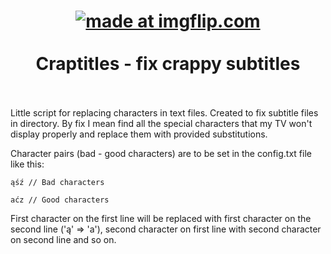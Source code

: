 
<h1 align="center">
  <a href="https://imgflip.com/i/2mfgn2"><img src="https://i.imgflip.com/2mfgn2.jpg" title="made at imgflip.com"/></a>
  <br>
  <br>
  Craptitles - fix crappy subtitles
  <br>
  <br>
</h1>

Little script for replacing characters in text files.
Created to fix subtitle files in directory. By fix I mean find all the special characters that my TV won't display properly and replace them with provided substitutions.

Character pairs (bad - good characters) are to be set in the config.txt file like this:

```
ąśź // Bad characters

aćz // Good characters
```

First character on the first line will be replaced with first character on the second line ('ą' => 'a'), second character on first line with second character on second line and so on.
